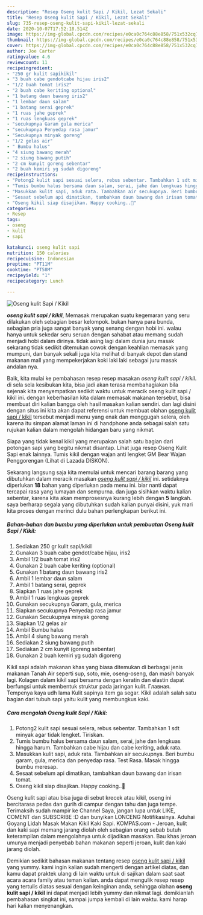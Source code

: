 ```yaml
---
description: "Resep Oseng kulit Sapi / Kikil, Lezat Sekali"
title: "Resep Oseng kulit Sapi / Kikil, Lezat Sekali"
slug: 735-resep-oseng-kulit-sapi-kikil-lezat-sekali
date: 2020-10-07T17:52:18.514Z
image: https://img-global.cpcdn.com/recipes/e0ca0c764c88e858/751x532cq70/oseng-kulit-sapi-kikil-foto-resep-utama.jpg
thumbnail: https://img-global.cpcdn.com/recipes/e0ca0c764c88e858/751x532cq70/oseng-kulit-sapi-kikil-foto-resep-utama.jpg
cover: https://img-global.cpcdn.com/recipes/e0ca0c764c88e858/751x532cq70/oseng-kulit-sapi-kikil-foto-resep-utama.jpg
author: Joe Carter
ratingvalue: 4.6
reviewcount: 11
recipeingredient:
- "250 gr kulit sapikikil"
- "3 buah cabe gendotcabe hijau iris2"
- "1/2 buah tomat iris2"
- "2 buah cabe keriting optional"
- "1 batang daun bawang iris2"
- "1 lembar daun salam"
- "1 batang serai geprek"
- "1 ruas jahe geprek"
- "1 ruas lengkuas geprek"
- "secukupnya Garam gula merica"
- "secukupnya Penyedap rasa jamur"
- "Secukupnya minyak goreng"
- "1/2 gelas air"
- " Bumbu halus"
- "4 siung bawang merah"
- "2 siung bawang putih"
- "2 cm kunyit goreng sebentar"
- "2 buah kemiri yg sudah digoreng"
recipeinstructions:
- "Potong2 kulit sapi sesuai selera, rebus sebentar. Tambahkan 1 sdt minyak agar tidak lengket. Tiriskan."
- "Tumis bumbu halus bersama daun salam, serai, jahe dan lengkuas hingga harum. Tambahkan cabe hijau dan cabe keriting, aduk rata."
- "Masukkan kulit sapi, aduk rata. Tambahkan air secukupnya. Beri bumbu garam, gula, merica dan penyedap rasa. Test Rasa. Masak hingga bumbu meresap."
- "Sesaat sebelum api dimatikan, tambahkan daun bawang dan irisan tomat."
- "Oseng kikil siap disajikan. Happy cooking..🤗"
categories:
- Resep
tags:
- oseng
- kulit
- sapi

katakunci: oseng kulit sapi 
nutrition: 150 calories
recipecuisine: Indonesian
preptime: "PT11M"
cooktime: "PT58M"
recipeyield: "1"
recipecategory: Lunch

---
```



![Oseng kulit Sapi / Kikil](https://img-global.cpcdn.com/recipes/e0ca0c764c88e858/751x532cq70/oseng-kulit-sapi-kikil-foto-resep-utama.jpg)

<b><i>oseng kulit sapi / kikil</i></b>, Memasak merupakan suatu kegemaran yang seru dilakukan oleh sebagian besar kelompok. bukan hanya para bunda, sebagian pria juga sangat banyak yang senang dengan hobi ini. walau hanya untuk sekedar seru seruan dengan sahabat atau memang sudah menjadi hobi dalam dirinya. tidak asing lagi dalam dunia juru masak sekarang tidak sedikit ditemukan cowok dengan keahlian memasak yang mumpuni, dan banyak sekali juga kita melihat di banyak depot dan stand makanan mall yang mempekerjakan koki laki laki sebagai juru masak andalan nya.

Baik, kita mulai ke pembahasan resep resep masakan <i>oseng kulit sapi / kikil</i>. di sela sela kesibukan kita, bisa jadi akan terasa membahagiakan bila sejenak kita menyempatkan sedikit waktu untuk meracik oseng kulit sapi / kikil ini. dengan keberhasilan kita dalam memasak makanan tersebut, bisa membuat diri kalian bangga oleh hasil masakan kalian sendiri. dan lagi disini dengan situs ini kita akan dapat referensi untuk membuat olahan <u>oseng kulit sapi / kikil</u> tersebut menjadi menu yang enak dan menggugah selera, oleh karena itu simpan alamat laman ini di handphone anda sebagai salah satu rujukan kalian dalam mengolah hidangan baru yang nikmat.

Siapa yang tidak kenal kikil yang merupakan salah satu bagian dari potongan sapi yang begitu nikmat disantap. Lihat juga resep Oseng Kulit Sapi enak lainnya. Tumis kikil dengan wajan anti lengket GM Bear Wajan Penggorengan (Lihat di Lazada DISKON).


Sekarang langsung saja kita memulai untuk mencari barang barang yang dibutuhkan dalam meracik masakan <u><i>oseng kulit sapi / kikil</i></u> ini. setidaknya diperlukan <b>18</b> bahan yang diperlukan pada menu ini. biar nanti dapat tercapai rasa yang lumayan dan sempurna. dan juga sisihkan waktu kalian sebentar, karena kita akan memprosesnya kurang lebih dengan <b>5</b> langkah. saya berharap segala yang dibutuhkan sudah kalian punyai disini, yuk mari kita proses dengan merinci dulu bahan perlengkapan berikut ini.

<!--inarticleads1-->

##### Bahan-bahan dan bumbu yang diperlukan untuk pembuatan Oseng kulit Sapi / Kikil:

1. Sediakan 250 gr kulit sapi/kikil
1. Gunakan 3 buah cabe gendot/cabe hijau, iris2
1. Ambil 1/2 buah tomat iris2
1. Gunakan 2 buah cabe keriting (optional)
1. Gunakan 1 batang daun bawang iris2
1. Ambil 1 lembar daun salam
1. Ambil 1 batang serai, geprek
1. Siapkan 1 ruas jahe geprek
1. Ambil 1 ruas lengkuas geprek
1. Gunakan secukupnya Garam, gula, merica
1. Siapkan secukupnya Penyedap rasa jamur
1. Gunakan Secukupnya minyak goreng
1. Siapkan 1/2 gelas air
1. Ambil  Bumbu halus
1. Ambil 4 siung bawang merah
1. Sediakan 2 siung bawang putih
1. Sediakan 2 cm kunyit (goreng sebentar)
1. Gunakan 2 buah kemiri yg sudah digoreng


Kikil sapi adalah makanan khas yang biasa ditemukan di berbagai jenis makanan Tanah Air seperti sup, soto, mie, oseng-oseng, dan masih banyak lagi. Kolagen dalam kikil sapi bersama dengan keratin dan elastin dapat berfungsi untuk membentuk struktur pada jaringan kulit. Главная. Tempenya kaya udh lama Kulit sapinya item ga segar. Kikil adalah salah satu bagian dari tubuh sapi yaitu kulit yang membungkus kaki. 

<!--inarticleads2-->

##### Cara mengolah Oseng kulit Sapi / Kikil:

1. Potong2 kulit sapi sesuai selera, rebus sebentar. Tambahkan 1 sdt minyak agar tidak lengket. Tiriskan.
1. Tumis bumbu halus bersama daun salam, serai, jahe dan lengkuas hingga harum. Tambahkan cabe hijau dan cabe keriting, aduk rata.
1. Masukkan kulit sapi, aduk rata. Tambahkan air secukupnya. Beri bumbu garam, gula, merica dan penyedap rasa. Test Rasa. Masak hingga bumbu meresap.
1. Sesaat sebelum api dimatikan, tambahkan daun bawang dan irisan tomat.
1. Oseng kikil siap disajikan. Happy cooking..🤗


Oseng kulit sapi atau bisa juga di sebut krecek atau kikil, oseng ini bercitarasa pedas dan gurih di campur dengan tahu dan juga tempe. Terimaksih sudah mampir ke Channel Saya, jangan lupa untuk LIKE, COMENT dan SUBSCRIBE :D dan bunyikan LONCENG Notifikasinya. Aduhai Goyang Lidah Masak Makan Kikil Kaki Sapi. KOMPAS.com - Jeroan, kulit dan kaki sapi memang jarang diolah oleh sebagian orang sebab butuh keterampilan dalam mengolahnya untuk dijadikan masakan. Bau khas jeroan umunya menjadi penyebab bahan makanan seperti jeroan, kulit dan kaki jarang diolah. 

Demikian sedikit bahasan makanan tentang resep <u>oseng kulit sapi / kikil</u> yang yummy. kami ingin kalian sudah mengerti dengan artikel diatas, dan kamu dapat praktek ulang di lain waktu untuk di sajikan dalam saat saat acara acara family atau teman kalian. anda dapat mengulik resep resep yang tertulis diatas sesuai dengan keinginan anda, sehingga olahan <b>oseng kulit sapi / kikil</b> ini dapat menjadi lebih yummy dan nikmat lagi. demikianlah pembahasan singkat ini, sampai jumpa kembali di lain waktu. kami harap hari kalian menyenangkan.
